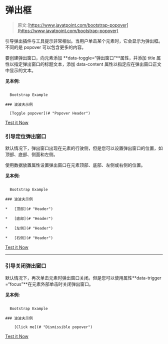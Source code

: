 # 弹出框

> 原文:[https://www.javatpoint.com/bootstrap-popover](https://www.javatpoint.com/bootstrap-popover)

引导弹出插件与工具提示非常相似。当用户单击某个元素时，它会显示为弹出框。不同的是 popover 可以包含更多的内容。

要创建弹出窗口，向元素添加 **data-toggle=“弹出窗口”**属性，并添加 title 属性以指定弹出窗口的标题文本，添加 data-content 属性以指定应在弹出窗口正文中显示的文本。

**见本例:**

```

  Bootstrap Example

### 波波夫示例

  [Toggle popover](# "Popover Header")

```

[Test it Now](https://www.javatpoint.com/oprweb/test.jsp?filename=bootstrappopover1)

### 引导定位弹出窗口

默认情况下，弹出窗口出现在元素的行驶侧，但是您可以设置弹出窗口的位置，如顶部、底部、侧面和左侧。

使用数据放置属性设置弹出窗口在元素顶部、底部、左侧或右侧的位置。

**见本例:**

```

  Bootstrap Example

### 波波夫示例

*   [顶部](# "Header")

*   [底部](# "Header")

*   [左侧](# "Header")

*   [右侧](# "Header")

```

[Test it Now](https://www.javatpoint.com/oprweb/test.jsp?filename=bootstrappopover2)

* * *

### 引导关闭弹出窗口

默认情况下，再次单击元素时弹出窗口关闭。但是您可以使用属性**data-trigger =“focus”**在元素外部单击时关闭弹出窗口。

**见本例:**

```

  Bootstrap Example

### 波波夫示例

    [Click me](# "Dismissible popover")

```

[Test it Now](https://www.javatpoint.com/oprweb/test.jsp?filename=bootstrappopover3)